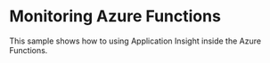 # Monitoring Azure Functions

This sample shows how to using Application Insight inside the Azure Functions.
